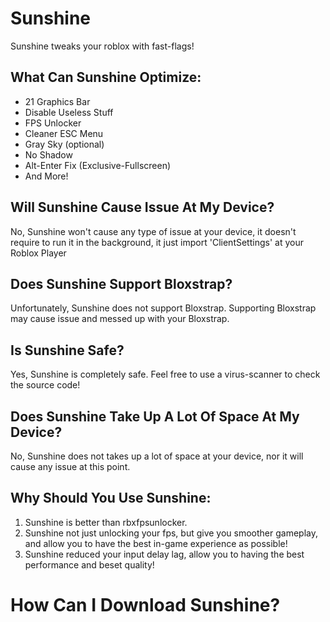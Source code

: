 # Sunshine
Sunshine tweaks your roblox with fast-flags!

## What Can Sunshine Optimize:

- 21 Graphics Bar
- Disable Useless Stuff
- FPS Unlocker
- Cleaner ESC Menu
- Gray Sky (optional)
- No Shadow
- Alt-Enter Fix (Exclusive-Fullscreen)
- And More!

## Will Sunshine Cause Issue At My Device?
No, Sunshine won't cause any type of issue at your device, it doesn't require to run it in the background, it just import 'ClientSettings' at your Roblox Player

## Does Sunshine Support Bloxstrap?
Unfortunately, Sunshine does not support Bloxstrap. Supporting Bloxstrap may cause issue and messed up with your Bloxstrap.

## Is Sunshine Safe?
Yes, Sunshine is completely safe. Feel free to use a virus-scanner to check the source code!

## Does Sunshine Take Up A Lot Of Space At My Device?
No, Sunshine does not takes up a lot of space at your device, nor it will cause any issue at this point.

## Why Should You Use Sunshine:
1. Sunshine is better than rbxfpsunlocker.
2. Sunshine not just unlocking your fps, but give you smoother gameplay, and allow you to have the best in-game experience as possible!
3. Sunshine reduced your input delay lag, allow you to having the best performance and beset quality!

# How Can I Download Sunshine?
